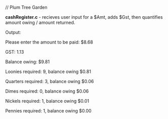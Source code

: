 
// Plum Tree Garden


**cashRegister.c** - recieves user input for a $Amt, adds $Gst, then quantifies amount owing / amount returned. 


Output:


Please enter the amount to be paid: $8.68

GST: 1.13

Balance owing: $9.81

Loonies required: 9, balance owing $0.81

Quarters required: 3, balance owing $0.06

Dimes required: 0, balance owing $0.06

Nickels required: 1, balance owing $0.01

Pennies required: 1, balance owing $0.00
